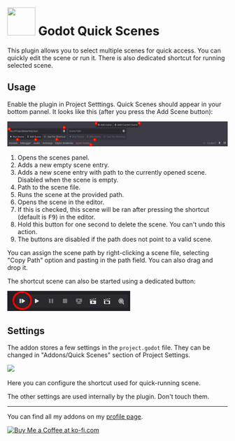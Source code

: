 # <img src="Media/Icon.png" width="64" height="64"> Godot Quick Scenes
This plugin allows you to select multiple scenes for quick access. You can quickly edit the scene or run it. There is also dedicated shortcut for running selected scene.

## Usage

Enable the plugin in Project Setttings. Quick Scenes should appear in your bottom pannel. It looks like this (after you press the Add Scene button):

![](Media/ReadmeNumbers.png)

1. Opens the scenes panel.
2. Adds a new empty scene entry.
3. Adds a new scene entry with path to the currently opened scene. Disabled when the scene is empty.
4. Path to the scene file.
5. Runs the scene at the provided path.
6. Opens the scene in the editor.
7. If this is checked, this scene will be ran after pressing the shortcut (default is <kbd>F9</kbd>) in the editor.
8. Hold this button for one second to delete the scene. You can't undo this action.
9. The buttons are disabled if the path does not point to a valid scene.

You can assign the scene path by right-clicking a scene file, selecting "Copy Path" option and pasting in the path field. You can also drag and drop it.

The shortcut scene can also be started using a dedicated button:

![](Media/ReadmeQuickButton.png)

## Settings

The addon stores a few settings in the `project.godot` file. They can be changed in "Addons/Quick Scenes" section of Project Settings.

![](Media/ReadmeSettings.png)

Here you can configure the shortcut used for quick-running scene.

The other settings are used internally by the plugin. Don't touch them.

___
You can find all my addons on my [profile page](https://github.com/KoBeWi).

<a href='https://ko-fi.com/W7W7AD4W4' target='_blank'><img height='36' style='border:0px;height:36px;' src='https://cdn.ko-fi.com/cdn/kofi1.png?v=3' border='0' alt='Buy Me a Coffee at ko-fi.com' /></a>

